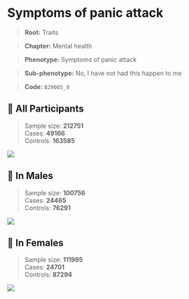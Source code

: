 # Symptoms of panic attack
> **Root:** Traits  

> **Chapter:** Mental health  

> **Phenotype:** Symptoms of panic attack  

> **Sub-phenotype:** No, I have not had this happen to me  

> **Code:** `B29065_0`

## 🧪 All Participants  
> Sample size: **212751**  
> Cases: **49166**  
> Controls: **163585**
<img src="/Traits/Figures/ALL/B29065_0.png"/>
<CsvTable src="/public/Traits/Data/ALL/LG_B29065_0.csv" label="🔍 View full results" />

## 👨 In Males  
> Sample size: **100756**  
> Cases: **24465**  
> Controls: **76291**
<img src="/Traits/Figures/Male/B29065_0.png"/>
<CsvTable src="/public/Traits/Data/Male/LG_B29065_0.csv" label="🔍 View full results" />

## 👩 In Females  
> Sample size: **111995**  
> Cases: **24701**  
> Controls: **87294**
<img src="/Traits/Figures/Female/B29065_0.png"/>
<CsvTable src="/public/Traits/Data/Female/LG_B29065_0.csv" label="🔍 View full results" />

